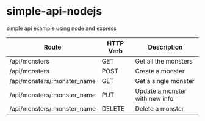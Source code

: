 # simple-api-nodejs
simple api example using node and express

| Route                       | HTTP Verb | Description                    |
|-----------------------------|-----------|--------------------------------|
| /api/monsters               | GET       | Get all the monsters           |
| /api/monsters               | POST      | Create a monster               |
| /api/monsters/:monster_name | GET       | Get a single monster           |
| /api/monsters/:monster_name | PUT       | Update a monster with new info |
| /api/monsters/:monster_name | DELETE    | Delete a monster               |

